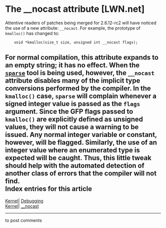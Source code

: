 # The __nocast attribute [LWN.net]

Attentive readers of patches being merged for 2.6.12-rc2 will have noticed the use of a new attribute: `__nocast`. For example, the prototype of `kmalloc()` has changed to: 
    
    
        void *kmalloc(size_t size, unsigned int __nocast flags);
    

For normal compilation, this attribute expands to an empty string; it has no effect. When the [`sparse`](/Articles/87538/) tool is being used, however, the `__nocast` attribute disables many of the implicit type conversions performed by the compiler. In the `kmalloc()` case, `sparse` will complain whenever a signed integer value is passed as the `flags` argument. Since the GFP flags passed to `kmalloc()` are explicitly defined as unsigned values, they will not cause a warning to be issued. Any normal integer variable or constant, however, will be flagged. Similarly, the use of an integer value where an enumerated type is expected will be caught. Thus, this little tweak should help with the automated detection of another class of errors that the compiler will not find.  
Index entries for this article  
---  
[Kernel](/Kernel/Index)| [Debugging](/Kernel/Index#Debugging)  
[Kernel](/Kernel/Index)| [__nocast](/Kernel/Index#__nocast)  
  


* * *

to post comments 
